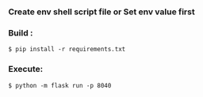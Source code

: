 ### Create env shell script file or Set env value first
### Build :
```
$ pip install -r requirements.txt
```
### Execute:
```
$ python -m flask run -p 8040
```
